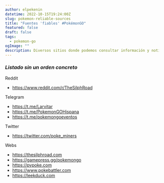 ```yaml
---
author: elpekenin
datetime: 2022-10-15T19:24:00Z
slug: pokemon-reliable-sources
title: "Fuentes 'fiables' #PokémonGO"
featured: false
draft: false
tags:
  - pokemon-go
ogImage: ""
description: Diversos sitios donde podemos consultar información y noticias
---
```


### *Listado sin un orden concreto*

Reddit
- https://www.reddit.com/r/TheSilphRoad

Telegram
- https://t.me/Larvitar
- https://t.me/PokemonGOHispana
- https://t.me/pokemongoeventos

Twitter
- https://twitter.com/poke_miners

Webs
- https://thesilphroad.com
- https://gamepress.gg/pokemongo
- https://pvpoke.com
- https://www.pokebattler.com
- https://leekduck.com
